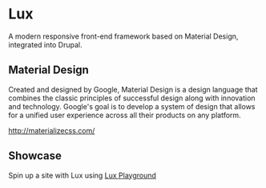 # Lux

A modern responsive front-end framework based on Material Design, integrated into Drupal.

## Material Design

Created and designed by Google, Material Design is a design language that combines the classic principles of successful design along with innovation and technology. Google's goal is to develop a system of design that allows for a unified user experience across all their products on any platform.

http://materializecss.com/

## Showcase

Spin up a site with Lux using [Lux Playground](https://github.com/poetic/lux-playground.git)